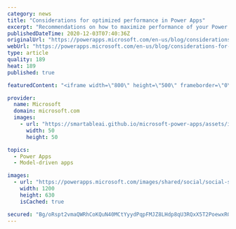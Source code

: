 ```yaml
---
category: news
title: "Considerations for optimized performance in Power Apps"
excerpt: "Recommendations on how to maximize performance of your Power Apps "
publishedDateTime: 2020-12-03T07:40:36Z
originalUrl: "https://powerapps.microsoft.com/en-us/blog/considerations-for-optimized-performance-in-power-apps/"
webUrl: "https://powerapps.microsoft.com/en-us/blog/considerations-for-optimized-performance-in-power-apps/"
type: article
quality: 189
heat: 189
published: true

featuredContent: "<iframe width=\"800\" height=\"500\" frameborder=\"0\" src=\"https://www.youtube.com/embed/jcKoqC9Vfmo\" allow=\"accelerometer; autoplay; encrypted-media; gyroscope; picture-in-picture\" allowfullscreen></iframe>"

provider:
  name: Microsoft
  domain: microsoft.com
  images:
    - url: "https://smartableai.github.io/microsoft-power-apps/assets/images/organizations/microsoft.com-50x50.jpg"
      width: 50
      height: 50

topics:
  - Power Apps
  - Model-driven apps

images:
  - url: "https://powerapps.microsoft.com/images/shared/social/social-share-post-ignite.png"
    width: 1200
    height: 630
    isCached: true

secured: "Bg/oRspt2vmaQWRhCoKQuN40MCtYyydPqpFMJZ8LHdp8qU3RQxX5T2PoewxRGu6QvBpcO7kuJpdWa7dwB6EgC/gDw64eTvmlhxPqVR1xnrbVKFo9njaPKraWdFlt7HMlfpLgBYCR85fGokmJZLTkE014OOaaAmk8hsEEbbtgHd6ZpSAw4vXsbIRxqw3u8m4F4qCnNU++bA8Zi+KfU+ZApjWeaoXuIICL/M+vsMUAvahN99KdArfUVWOXBe5Pms4PlcZcXoFDeKg5XMnTndKs1gFqe82qIi2yQbT0oKuZb4RZDNNHL2eSn+VTxT661y6AOWUUn3Y5bAXgbcQPWY1ZoRcer75i25NEWch/8+9Z+Z6c6ldHBzB5fcTnlPMyRw2OVkr7PfN5rHZBu/6CsCxNApQM0Xv9yXJzusflMClYc2JBXvaR5se5hwq3nCFPL9m9HxCi5Og+ZYhQHgyzkGx39g==;A/Bc+jd8qtZywQ7OKbCeyw=="
---
```


